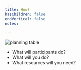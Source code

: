 ```yaml
---
title: How?
hasChildren: false
endVertical: false
notes:
     
---
```

<img src="planning.png" alt="planning table" />

- What will participants do?
- What will you do?
- What resources will you need?
